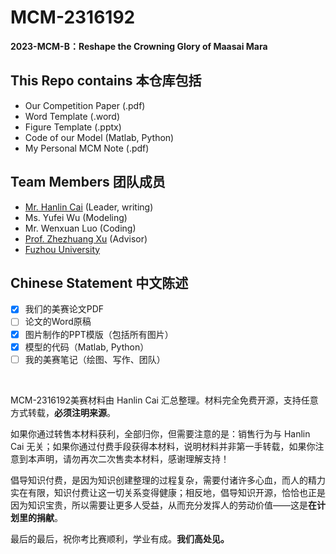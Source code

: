 # MCM-2316192

**2023-MCM-B：Reshape the Crowning Glory of Maasai Mara**

## This Repo contains 本仓库包括

- Our Competition Paper (.pdf)
- Word Template (.word)
- Figure Template (.pptx)
- Code of our Model (Matlab, Python)
- My Personal MCM Note (.pdf)

## Team Members 团队成员

- [Mr. Hanlin Cai](https://caihanlin.com) (Leader, writing)
- Ms. Yufei Wu (Modeling)
- Mr. Wenxuan Luo (Coding)
- [Prof. Zhezhuang Xu](https://dqxy.fzu.edu.cn/info/1102/3547.htm) (Advisor)
- [Fuzhou University](https://www.fzu.edu.cn/)

## Chinese Statement 中文陈述

- [x] 我们的美赛论文PDF
- [ ] 论文的Word原稿
- [x] 图片制作的PPT模版（包括所有图片）
- [x] 模型的代码（Matlab, Python）
- [ ] 我的美赛笔记（绘图、写作、团队）

<br>

MCM-2316192美赛材料由 Hanlin Cai 汇总整理。材料完全免费开源，支持任意方式转载，**必须注明来源**。

如果你通过转售本材料获利，全部归你，但需要注意的是：销售行为与 Hanlin Cai 无关；如果你通过付费手段获得本材料，说明材料并非第一手转载，如果你注意到本声明，请勿再次二次售卖本材料，感谢理解支持！

倡导知识付费，是因为知识创建整理的过程复杂，需要付诸许多心血，而人的精力实在有限，知识付费让这一切关系变得健康；相反地，倡导知识开源，恰恰也正是因为知识宝贵，所以需要让更多人受益，从而充分发挥人的劳动价值——这是**在计划里的捐献**。

最后的最后，祝你考比赛顺利，学业有成。**我们高处见。**
